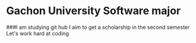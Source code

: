 # Gachon University Software major
###I am studying git hub
I aim to get a scholarship in the second semester
Let's work hard at coding
